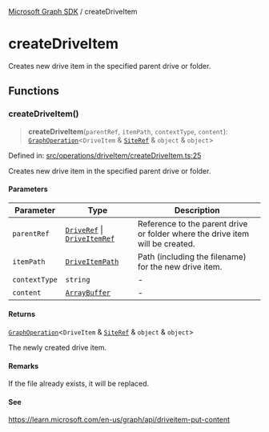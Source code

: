 [Microsoft Graph SDK](README.md) / createDriveItem

# createDriveItem

Creates new drive item in the specified parent drive or folder.

## Functions

### createDriveItem()

> **createDriveItem**(`parentRef`, `itemPath`, `contextType`, `content`): [`GraphOperation`](GraphOperation.md#graphoperation)\<`DriveItem` & [`SiteRef`](SiteRef.md#siteref) & `object` & `object`\>

Defined in: [src/operations/driveItem/createDriveItem.ts:25](https://github.com/Future-Secure-AI/microsoft-graph/blob/main/src/operations/driveItem/createDriveItem.ts#L25)

Creates new drive item in the specified parent drive or folder.

#### Parameters

| Parameter | Type | Description |
| ------ | ------ | ------ |
| `parentRef` | [`DriveRef`](DriveRef.md#driveref) \| [`DriveItemRef`](DriveItemRef.md#driveitemref) | Reference to the parent drive or folder where the drive item will be created. |
| `itemPath` | [`DriveItemPath`](DriveItemPath.md#driveitempath) | Path (including the filename) for the new drive item. |
| `contextType` | `string` | - |
| `content` | [`ArrayBuffer`](https://developer.mozilla.org/docs/Web/JavaScript/Reference/Global_Objects/ArrayBuffer) | - |

#### Returns

[`GraphOperation`](GraphOperation.md#graphoperation)\<`DriveItem` & [`SiteRef`](SiteRef.md#siteref) & `object` & `object`\>

The newly created drive item.

#### Remarks

If the file already exists, it will be replaced.

#### See

https://learn.microsoft.com/en-us/graph/api/driveitem-put-content
